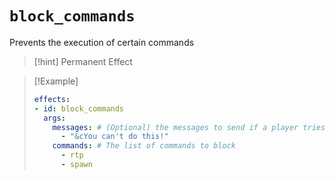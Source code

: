 # `block_commands`

Prevents the execution of certain commands

> [!hint] Permanent Effect

> [!Example]
> ```yaml
> effects:
> - id: block_commands
>   args:
>     messages: # (Optional) the messages to send if a player tries to run the commands
>       - "&cYou can't do this!"
>     commands: # The list of commands to block
>       - rtp
>       - spawn
> ```
